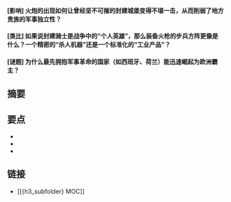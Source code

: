 #### [影响] 火炮的出现如何让曾经坚不可摧的封建城堡变得不堪一击，从而削弱了地方贵族的军事独立性？


#### [类比] 如果说封建骑士是战争中的“个人英雄”，那么装备火枪的步兵方阵更像是什么？一个精密的“杀人机器”还是一个标准化的“工业产品”？


#### [谜题] 为什么最先拥抱军事革命的国家（如西班牙、荷兰）能迅速崛起为欧洲霸主？


## 摘要


## 要点

- 
- 
- 

## 链接

- [[{h3_subfolder} MOC]]
